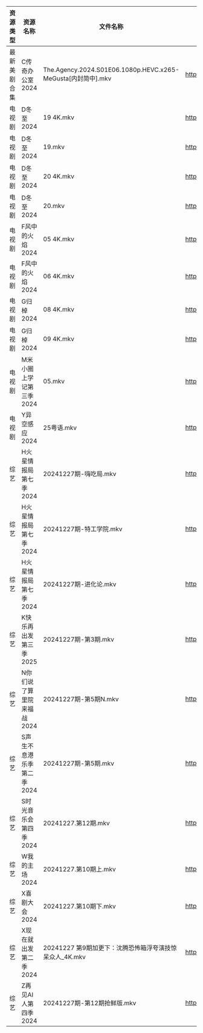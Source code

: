 | 资源类型   | 资源名称            | 文件名称                                                     | 分享链接                                 | 更新时间                |
| ------ | --------------- | -------------------------------------------------------- | ------------------------------------ | ------------------- |
| 最新美剧合集 | C传奇办公室2024      | The.Agency.2024.S01E06.1080p.HEVC.x265-MeGusta[内封简中].mkv | https://www.alipan.com/s/2ZNUwdMtSf2 | 2024-12-27 18:05:11 |
| 电视剧    | D冬至2024         | 19 4K.mkv                                                | https://www.alipan.com/s/yJYybbhGvJX | 2024-12-27 20:05:16 |
| 电视剧    | D冬至2024         | 19.mkv                                                   | https://www.alipan.com/s/yJYybbhGvJX | 2024-12-27 20:05:16 |
| 电视剧    | D冬至2024         | 20 4K.mkv                                                | https://www.alipan.com/s/yJYybbhGvJX | 2024-12-27 20:05:16 |
| 电视剧    | D冬至2024         | 20.mkv                                                   | https://www.alipan.com/s/yJYybbhGvJX | 2024-12-27 20:05:15 |
| 电视剧    | F风中的火焰2024      | 05 4K.mkv                                                | https://www.alipan.com/s/ySb8KDsYD5R | 2024-12-27 20:05:19 |
| 电视剧    | F风中的火焰2024      | 06 4K.mkv                                                | https://www.alipan.com/s/ySb8KDsYD5R | 2024-12-27 20:05:19 |
| 电视剧    | G归棹2024         | 08 4K.mkv                                                | https://www.alipan.com/s/VVvmHJnmtxN | 2024-12-27 14:05:18 |
| 电视剧    | G归棹2024         | 09 4K.mkv                                                | https://www.alipan.com/s/VVvmHJnmtxN | 2024-12-27 14:05:18 |
| 电视剧    | M米小圈上学记第三季2024  | 05.mkv                                                   | https://www.alipan.com/s/prhoqK44R5c | 2024-12-27 19:05:59 |
| 电视剧    | Y异空感应2024       | 25粤语.mkv                                                 | https://www.alipan.com/s/2fHPwYhSfPk | 2024-12-27 21:06:30 |
| 综艺     | H火星情报局第七季2024   | 20241227期-嗨吃局.mkv                                        | https://www.alipan.com/s/Jz34w9QBhnQ | 2024-12-27 16:07:09 |
| 综艺     | H火星情报局第七季2024   | 20241227期-特工学院.mkv                                       | https://www.alipan.com/s/Jz34w9QBhnQ | 2024-12-27 16:07:08 |
| 综艺     | H火星情报局第七季2024   | 20241227期-进化论.mkv                                        | https://www.alipan.com/s/Jz34w9QBhnQ | 2024-12-27 16:07:08 |
| 综艺     | K快乐再出发第三季2025   | 20241227期-第3期.mkv                                        | https://www.alipan.com/s/YW8bohEggWd | 2024-12-27 16:07:14 |
| 综艺     | N你们说了算里院来福战2024 | 20241227期-第5期N.mkv                                       | https://www.alipan.com/s/HEA41h6YDzF | 2024-12-27 16:07:33 |
| 综艺     | S声生不息港乐季第二季2024 | 20241227期-第5期.mkv                                        | https://www.alipan.com/s/UNcuH6NR3w3 | 2024-12-27 16:08:00 |
| 综艺     | S时光音乐会第四季2024   | 20241227.第12期.mkv                                        | https://www.alipan.com/s/JiNiXNR4dny | 2024-12-27 16:08:03 |
| 综艺     | W我的主场2024       | 20241227.第10期上.mkv                                       | https://www.alipan.com/s/KLxaNppeykr | 2024-12-27 16:08:31 |
| 综艺     | X喜剧大会2024       | 20241227.第10期下.mkv                                       | https://www.alipan.com/s/csZtJtZJbGQ | 2024-12-27 16:08:37 |
| 综艺     | X现在就出发第二季2024   | 20241227 第9期加更下：沈腾恐怖箱浮夸演技惊呆众人_4K.mkv                     | https://www.alipan.com/s/y7nEptKoEYs | 2024-12-27 16:08:40 |
| 综艺     | Z再见AI人第四季2024   | 20241227期-第12期抢鲜版.mkv                                    | https://www.alipan.com/s/x547zMqipVp | 2024-12-27 16:08:53 |
